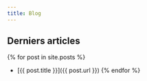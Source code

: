 ```yaml
---
title: Blog
---
```


## Derniers articles

{% for post in site.posts %}
* [{{ post.title }}]({{ post.url }})
{% endfor %}

